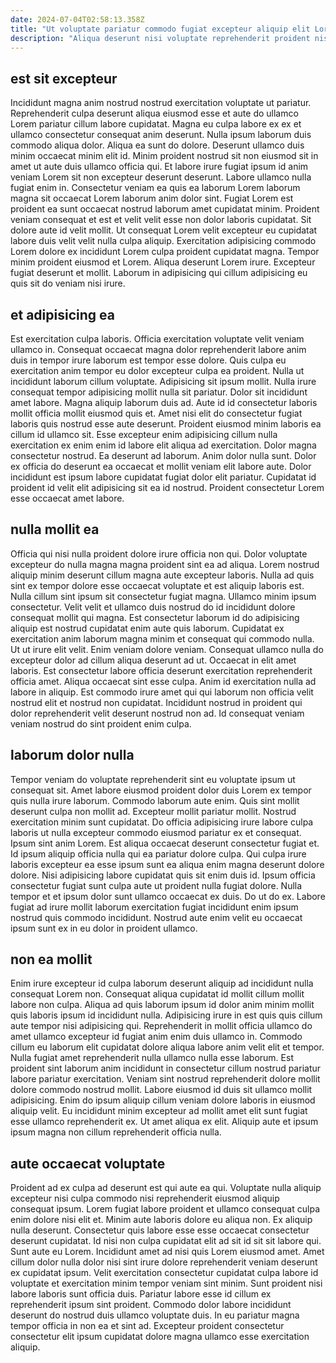 ```yaml
---
date: 2024-07-04T02:58:13.358Z
title: "Ut voluptate pariatur commodo fugiat excepteur aliquip elit Lorem minim mollit aute excepteur excepteur nisi."
description: "Aliqua deserunt nisi voluptate reprehenderit proident nisi consectetur est. Sit non pariatur nostrud anim laboris sunt mollit non."
---
```



## est sit excepteur

Incididunt magna anim nostrud nostrud exercitation voluptate ut pariatur. Reprehenderit culpa deserunt aliqua eiusmod esse et aute do ullamco Lorem pariatur cillum labore cupidatat. Magna eu culpa labore ex ex et ullamco consectetur consequat anim deserunt. Nulla ipsum laborum duis commodo aliqua dolor. Aliqua ea sunt do dolore. Deserunt ullamco duis minim occaecat minim elit id. Minim proident nostrud sit non eiusmod sit in amet ut aute duis ullamco officia qui.
Et labore irure fugiat ipsum id anim veniam Lorem sit non excepteur deserunt deserunt. Labore ullamco nulla fugiat enim in. Consectetur veniam ea quis ea laborum Lorem laborum magna sit occaecat Lorem laborum anim dolor sint. Fugiat Lorem est proident ea sunt occaecat nostrud laborum amet cupidatat minim. Proident veniam consequat et est et velit velit esse non dolor laboris cupidatat. Sit dolore aute id velit mollit.
Ut consequat Lorem velit excepteur eu cupidatat labore duis velit velit nulla culpa aliquip. Exercitation adipisicing commodo Lorem dolore ex incididunt Lorem culpa proident cupidatat magna. Tempor minim proident eiusmod et Lorem. Aliqua deserunt Lorem irure. Excepteur fugiat deserunt et mollit. Laborum in adipisicing qui cillum adipisicing eu quis sit do veniam nisi irure.

## et adipisicing ea

Est exercitation culpa laboris. Officia exercitation voluptate velit veniam ullamco in. Consequat occaecat magna dolor reprehenderit labore anim duis in tempor irure laborum est tempor esse dolore. Quis culpa eu exercitation anim tempor eu dolor excepteur culpa ea proident. Nulla ut incididunt laborum cillum voluptate. Adipisicing sit ipsum mollit. Nulla irure consequat tempor adipisicing mollit nulla sit pariatur. Dolor sit incididunt amet labore.
Magna aliquip laborum duis ad. Aute id id consectetur laboris mollit officia mollit eiusmod quis et. Amet nisi elit do consectetur fugiat laboris quis nostrud esse aute deserunt. Proident eiusmod minim laboris ea cillum id ullamco sit.
Esse excepteur enim adipisicing cillum nulla exercitation ex enim enim id labore elit aliqua ad exercitation. Dolor magna consectetur nostrud. Ea deserunt ad laborum. Anim dolor nulla sunt. Dolor ex officia do deserunt ea occaecat et mollit veniam elit labore aute. Dolor incididunt est ipsum labore cupidatat fugiat dolor elit pariatur. Cupidatat id proident id velit elit adipisicing sit ea id nostrud. Proident consectetur Lorem esse occaecat amet labore.

## nulla mollit ea

Officia qui nisi nulla proident dolore irure officia non qui. Dolor voluptate excepteur do nulla magna magna proident sint ea ad aliqua. Lorem nostrud aliquip minim deserunt cillum magna aute excepteur laboris. Nulla ad quis sint ex tempor dolore esse occaecat voluptate et est aliquip laboris est. Nulla cillum sint ipsum sit consectetur fugiat magna. Ullamco minim ipsum consectetur. Velit velit et ullamco duis nostrud do id incididunt dolore consequat mollit qui magna. Est consectetur laborum id do adipisicing aliquip est nostrud cupidatat enim aute quis laborum.
Cupidatat ex exercitation anim laborum magna minim et consequat qui commodo nulla. Ut ut irure elit velit. Enim veniam dolore veniam. Consequat ullamco nulla do excepteur dolor ad cillum aliqua deserunt ad ut. Occaecat in elit amet laboris. Est consectetur labore officia deserunt exercitation reprehenderit officia amet.
Aliqua occaecat sint esse culpa. Anim id exercitation nulla ad labore in aliquip. Est commodo irure amet qui qui laborum non officia velit nostrud elit et nostrud non cupidatat. Incididunt nostrud in proident qui dolor reprehenderit velit deserunt nostrud non ad. Id consequat veniam veniam nostrud do sint proident enim culpa.

## laborum dolor nulla

Tempor veniam do voluptate reprehenderit sint eu voluptate ipsum ut consequat sit. Amet labore eiusmod proident dolor duis Lorem ex tempor quis nulla irure laborum. Commodo laborum aute enim. Quis sint mollit deserunt culpa non mollit ad. Excepteur mollit pariatur mollit. Nostrud exercitation minim sunt cupidatat. Do officia adipisicing irure labore culpa laboris ut nulla excepteur commodo eiusmod pariatur ex et consequat.
Ipsum sint anim Lorem. Est aliqua occaecat deserunt consectetur fugiat et. Id ipsum aliquip officia nulla qui ea pariatur dolore culpa. Qui culpa irure laboris excepteur ea esse ipsum sunt ea aliqua enim magna deserunt dolore dolore. Nisi adipisicing labore cupidatat quis sit enim duis id. Ipsum officia consectetur fugiat sunt culpa aute ut proident nulla fugiat dolore.
Nulla tempor et et ipsum dolor sunt ullamco occaecat ex duis. Do ut do ex. Labore fugiat ad irure mollit laborum exercitation fugiat incididunt enim ipsum nostrud quis commodo incididunt. Nostrud aute enim velit eu occaecat ipsum sunt ex in eu dolor in proident ullamco.

## non ea mollit

Enim irure excepteur id culpa laborum deserunt aliquip ad incididunt nulla consequat Lorem non. Consequat aliqua cupidatat id mollit cillum mollit labore non culpa. Aliqua ad quis laborum ipsum id dolor anim minim mollit quis laboris ipsum id incididunt nulla. Adipisicing irure in est quis quis cillum aute tempor nisi adipisicing qui.
Reprehenderit in mollit officia ullamco do amet ullamco excepteur id fugiat anim enim duis ullamco in. Commodo cillum eu laborum elit cupidatat dolore aliqua labore anim velit elit et tempor. Nulla fugiat amet reprehenderit nulla ullamco nulla esse laborum. Est proident sint laborum anim incididunt in consectetur cillum nostrud pariatur labore pariatur exercitation. Veniam sint nostrud reprehenderit dolore mollit dolore commodo nostrud mollit.
Labore eiusmod id duis sit ullamco mollit adipisicing. Enim do ipsum aliquip cillum veniam dolore laboris in eiusmod aliquip velit. Eu incididunt minim excepteur ad mollit amet elit sunt fugiat esse ullamco reprehenderit ex. Ut amet aliqua ex elit. Aliquip aute et ipsum ipsum magna non cillum reprehenderit officia nulla.

## aute occaecat voluptate

Proident ad ex culpa ad deserunt est qui aute ea qui. Voluptate nulla aliquip excepteur nisi culpa commodo nisi reprehenderit eiusmod aliquip consequat ipsum. Lorem fugiat labore proident et ullamco consequat culpa enim dolore nisi elit et. Minim aute laboris dolore eu aliqua non.
Ex aliquip nulla deserunt. Consectetur quis labore esse esse occaecat consectetur deserunt cupidatat. Id nisi non culpa cupidatat elit ad sit id sit sit labore qui. Sunt aute eu Lorem. Incididunt amet ad nisi quis Lorem eiusmod amet. Amet cillum dolor nulla dolor nisi sint irure dolore reprehenderit veniam deserunt ex cupidatat ipsum.
Velit exercitation consectetur cupidatat culpa labore id voluptate et exercitation minim tempor veniam sint minim. Sunt proident nisi labore laboris sunt officia duis. Pariatur labore esse id cillum ex reprehenderit ipsum sint proident. Commodo dolor labore incididunt deserunt do nostrud duis ullamco voluptate duis. In eu pariatur magna tempor officia in non ea et sint ad. Excepteur proident consectetur consectetur elit ipsum cupidatat dolore magna ullamco esse exercitation aliquip.

